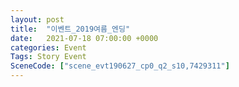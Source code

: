 ```yaml
---
layout: post
title:  "이벤트_2019여름_엔딩"
date:   2021-07-18 07:00:00 +0000
categories: Event
Tags: Story Event
SceneCode: ["scene_evt190627_cp0_q2_s10,7429311"]
---
```

